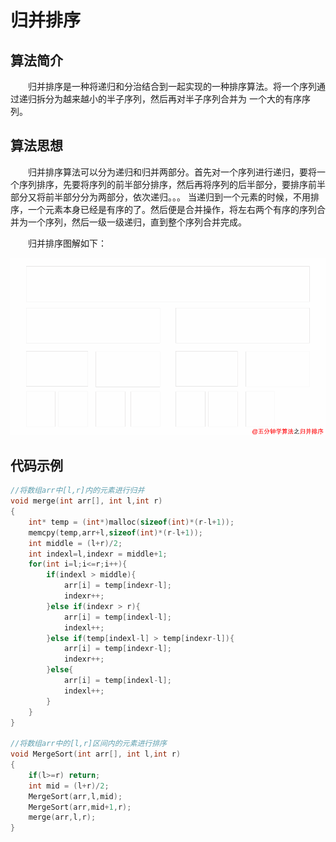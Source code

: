 # 归并排序



## 算法简介

&emsp;&emsp;归并排序是一种将递归和分治结合到一起实现的一种排序算法。将一个序列通过递归拆分为越来越小的半子序列，然后再对半子序列合并为 一个大的有序序列。

## 算法思想

&emsp;&emsp;归并排序算法可以分为递归和归并两部分。首先对一个序列进行递归，要将一个序列排序，先要将序列的前半部分排序，然后再将序列的后半部分，要排序前半部分又将前半部分分为两部分，依次递归。。。 当递归到一个元素的时候，不用排序，一个元素本身已经是有序的了。然后便是合并操作，将左右两个有序的序列合并为一个序列，然后一级一级递归，直到整个序列合并完成。

&emsp;&emsp;归并排序图解如下：

![alt 归并排序图解](./归并排序图解.gif)



## 代码示例



```c
//将数组arr中[l,r]内的元素进行归并
void merge(int arr[], int l,int r)
{
    int* temp = (int*)malloc(sizeof(int)*(r-l+1));
    memcpy(temp,arr+l,sizeof(int)*(r-l+1));
    int middle = (l+r)/2;
    int indexl=l,indexr = middle+1;
    for(int i=l;i<=r;i++){
        if(indexl > middle){
            arr[i] = temp[indexr-l];
            indexr++;
        }else if(indexr > r){
            arr[i] = temp[indexl-l];
            indexl++;
        }else if(temp[indexl-l] > temp[indexr-l]){
            arr[i] = temp[indexr-l];
            indexr++;
        }else{
            arr[i] = temp[indexl-l];
            indexl++;
        }
    }
}

//将数组arr中的[l,r]区间内的元素进行排序
void MergeSort(int arr[], int l,int r)
{
    if(l>=r) return;
    int mid = (l+r)/2;
    MergeSort(arr,l,mid);
    MergeSort(arr,mid+1,r);
    merge(arr,l,r);
}

```

